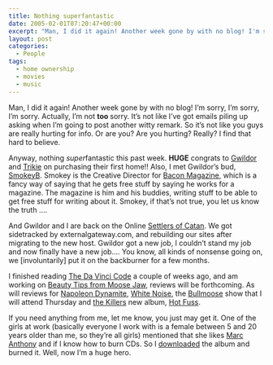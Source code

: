 ```yaml
---
title: Nothing superfantastic
date: 2005-02-01T07:20:47+00:00
excerpt: "Man, I did it again! Another week gone by with no blog! I'm sorry, I'm sorry, I'm sorry. Actually, I'm not"
layout: post
categories:
  - People
tags:
  - home ownership
  - movies
  - music
---
```

Man, I did it again! Another week gone by with no blog! I&#8217;m sorry, I&#8217;m sorry, I&#8217;m sorry. Actually, I&#8217;m not <span style="font-weight: bold;">too </span>sorry. It&#8217;s not like I&#8217;ve got emails piling up asking when I&#8217;m going to post another witty remark. So it&#8217;s not like you guys are really hurting for info. Or are you? Are you hurting? Really? I find that hard to believe.

Anyway, nothing <span style="font-style: italic;">super</span>fantastic this past week. <span style="font-weight: bold;">HUGE</span> congrats to <a href="http://gwild0r.tumblr.com/" target="_blank">Gwildor</a> and <a href="http://trikie.tripod.com/" target="_blank">Trikie</a> on purchasing their first home!! Also, I met Gwildor&#8217;s bud, <a href="http://bacon.frymybacon.com" target="_blank">SmokeyB</a>. Smokey is the Creative Director for <a href="http://www.frymybacon.com" target="_blank">Bacon Magazine</a>, which is a fancy way of saying that he gets free stuff by saying he works for a magazine. The magazine is him and his buddies, writing stuff to be able to get free stuff for writing about it. Smokey, if that&#8217;s not true, you let us know the truth &#8230;.

And Gwildor and I are back on the Online <a href="http://www.catan.com/" target="_blank">Settlers of Catan</a>. We got sidetracked by externalgateway.com, and rebuilding our sites after migrating to the new host. Gwildor got a new job, I couldn&#8217;t stand my job and now finally have a new job&#8230;. You know, all kinds of nonsense going on, we [involuntarily] put it on the backburner for a few months.

I finished reading <a href="http://www.amazon.ca/Da-Vinci-Code-Novel/dp/0385504209/ref=sr_1_2?s=books&ie=UTF8&qid=1346868147&sr=1-2" target="_blank">The Da Vinci Code</a> a couple of weeks ago, and am working on <a href="http://www.amazon.ca/Beauty-Tips-Moose-Jaw-Travels/dp/0676976433/ref=sr_1_4?s=books&ie=UTF8&qid=1346868116&sr=1-4" target="_blank">Beauty Tips from Moose Jaw</a>, reviews will be forthcoming. As will reviews for <a href="http://www.imdb.com/title/tt0374900/" target="_blank">Napoleon Dynamite</a>, <a href="http://www.imdb.com/title/tt0375210/" target="_blank">White Noise</a>, the <a href="http://music.cbc.ca/#/bands/Bullmoose/" target="_blank">Bullmoose</a> show that I will attend Thursday and <a href="http://www.thekillers.co.uk" target="_blank">the Killers</a> new album, <a href="http://www.amazon.com/exec/obidos/tg/detail/-/B0002858YS/002-0103006-3722438?v=glance" target="_blank">Hot Fuss</a>.

If you need anything from me, let me know, you just may get it. One of the girls at work (basically everyone I work with is a female between 5 and 20 years older than me, so they&#8217;re all girls) mentioned that she likes <a href="http://www.amazon.com/exec/obidos/ASIN/B00000K52T/qid=1107311372/sr=2-3/ref=pd_ka_b_2_3/002-0103006-3722438" target="_blank">Marc Anthony</a> and if I know how to burn CDs. So I <a href="http://www.bitcomet.com" target="_blank">downloaded</a> the album and burned it. Well, now I&#8217;m a huge hero.